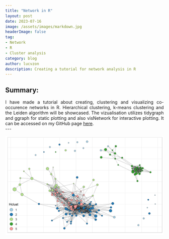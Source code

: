 ```yaml
---
title: "Network in R"
layout: post
date: 2023-07-16
image: /assets/images/markdown.jpg
headerImage: false
tag:
- Network
- R
- Cluster analysis
category: blog
author: lucvzon
description: Creating a tutorial for network analysis in R
---
```


## Summary:
<div style='text-align: justify;'>
I have made a tutorial about creating, clustering and visualizing co-occurence networks in R. Hierarchical clustering, k-means clustering and the Leiden algorithm will be showcased. The vizualisation utilizes tidygraph and ggraph for static plotting and also visNetwork for interactive plotting. It can be accessed on my GitHub page <a href="https://lucvzon.github.io/networks-in-R/" target="_blank">here</a>.
</div>
---

![image](/assets/images/hclust_network.png)

